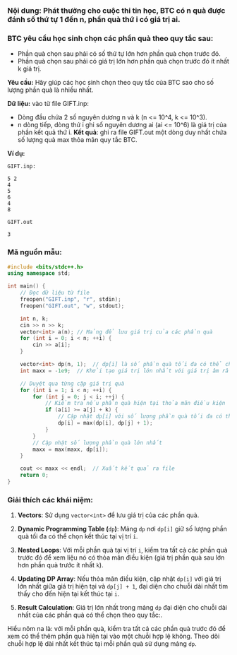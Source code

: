 ### Nội dung: Phát thưởng cho cuộc thi tin học, BTC có n quà được đánh số thứ tự 1 đến n, phần quà thứ i có giá trị ai.  

### BTC yêu cầu học sinh chọn các phần quà theo quy tắc sau:

- Phần quà chọn sau phải có số thứ tự lớn hơn phần quà chọn trước đó.
- Phần quà chọn sau phải có giá trị lớn hơn phần quà chọn trước đó ít nhất k giá trị.

**Yêu cầu:** Hãy giúp các học sinh chọn theo quy tắc của BTC sao cho số lượng phần quà là nhiều nhất.

**Dữ liệu:** vào từ file GIFT.inp:
- Dòng đầu chứa 2 số nguyên dương n và k (n <= 10^4, k <= 10^3).
- n dòng tiếp, dòng thứ i ghi số nguyên dương ai (ai <= 10^6) là giá trị của phần kết quả thứ i.
**Kết quả**: ghi ra file GIFT.out một dòng duy nhất chứa số lượng quà max thỏa mãn quy tắc BTC.

**Ví dụ:**
	
	GIFT.inp:

```
5 2
4
5
6
4
8

```

    GIFT.out

```
3
```
### Mã nguồn mẫu:

```cpp
#include <bits/stdc++.h>
using namespace std;

int main() {
    // Đọc dữ liệu từ file
    freopen("GIFT.inp", "r", stdin);
    freopen("GIFT.out", "w", stdout);

    int n, k;
    cin >> n >> k;
    vector<int> a(n); // Mảng để lưu giá trị của các phần quà
    for (int i = 0; i < n; ++i) {
        cin >> a[i];
    }

    vector<int> dp(n, 1);  // dp[i] là số phần quà tối đa có thể chọn kết thúc tại vị trí i
    int maxx = -1e9;  // Khởi tạo giá trị lớn nhất với giá trị âm rất lớn

    // Duyệt qua từng cặp giá trị quà
    for (int i = 1; i < n; ++i) {
        for (int j = 0; j < i; ++j) {
            // Kiểm tra nếu phần quà hiện tại thỏa mãn điều kiện
            if (a[i] >= a[j] + k) {
                // Cập nhật dp[i] với số lượng phần quà tối đa có thể chọn kết thúc tại i
                dp[i] = max(dp[i], dp[j] + 1);
            }
        }
        // Cập nhật số lượng phần quà lớn nhất
        maxx = max(maxx, dp[i]);
    }

    cout << maxx << endl;  // Xuất kết quả ra file
    return 0;
}

```

### Giải thích các khái niệm:

1. **Vectors**: Sử dụng `vector<int>` để lưu giá trị của các phần quà.
    
2. **Dynamic Programming Table (**`dp`**)**: Mảng `dp` nơi `dp[i]` giữ số lượng phần quà tối đa có thể chọn kết thúc tại vị trí `i`.
    
3. **Nested Loops**: Với mỗi phần quà tại vị trí `i`, kiểm tra tất cả các phần quà trước đó để xem liệu nó có thỏa mãn điều kiện (giá trị phần quà sau lớn hơn phần quà trước ít nhất `k`).
    
4. **Updating DP Array**: Nếu thỏa mãn điều kiện, cập nhật `dp[i]` với giá trị lớn nhất giữa giá trị hiện tại và `dp[j] + 1`, đại diện cho chuỗi dài nhất tìm thấy cho đến hiện tại kết thúc tại `i`.
    
5. **Result Calculation**: Giá trị lớn nhất trong mảng `dp` đại diện cho chuỗi dài nhất của các phần quà có thể chọn theo quy tắc:.
    

Hiểu nôm na là: với mỗi phần quà, kiểm tra tất cả các phần quà trước đó để xem có thể thêm phần quà hiện tại vào một chuỗi hợp lệ không. Theo dõi chuỗi hợp lệ dài nhất kết thúc tại mỗi phần quà sử dụng mảng `dp`.
